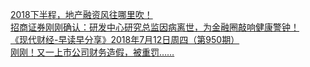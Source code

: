   
[2018下半程，地产融资风往哪里吹！](http://www.dianyue.me/archives/649/l0okjx4z8pw66gs3/)  
[招商证券刚刚确认：研发中心研究总监因病离世，为金融圈敲响健康警钟！](http://www.dianyue.me/archives/389/gproymi13nqd8ifq/)  
[《现代财经-早读早分享》2018年7月12日周四（第950期）](http://www.dianyue.me/archives/494/mzromr7tq2so7fs9/)  
[刚刚！又一上市公司财务造假，被重罚……](http://www.dianyue.me/archives/482/ay5f01wriau32ibz/)